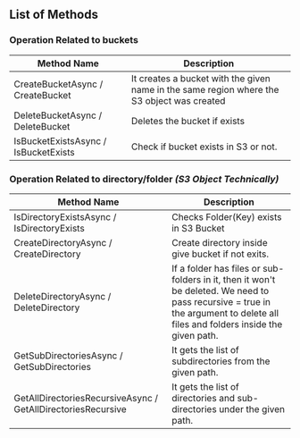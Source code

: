 ﻿
## List of Methods

### Operation Related to buckets
| Method Name                          | Description                                                                                |
|--------------------------------------|--------------------------------------------------------------------------------------------|
| CreateBucketAsync / CreateBucket     | It creates a bucket with the given name in the same region where the S3 object was created |
| DeleteBucketAsync / DeleteBucket     | Deletes the bucket if exists                                                               |
| IsBucketExistsAsync / IsBucketExists | Check if bucket exists in S3 or not.                                                       |

### Operation Related to directory/folder _(S3 Object Technically)_

| Method Name                                                  | Description                                                                                                                                                                    |
|--------------------------------------------------------------|--------------------------------------------------------------------------------------------------------------------------------------------------------------------------------|
| IsDirectoryExistsAsync / IsDirectoryExists                   | Checks Folder(Key) exists in S3 Bucket                                                                                                                                         |
| CreateDirectoryAsync / CreateDirectory                       | Create directory inside give bucket if not exits.                                                                                                                              |
| DeleteDirectoryAsync / DeleteDirectory                       | If a folder has files or sub-folders in it, then it won't be deleted​. We need to pass recursive = true in the argument to delete all files and folders inside the given path. |
| GetSubDirectoriesAsync / GetSubDirectories                   | It gets the list of subdirectories from the given path.                                                                                                                        |
| GetAllDirectoriesRecursiveAsync / GetAllDirectoriesRecursive | It gets the list of directories and sub-directories under the given path.                                                                                                      |


